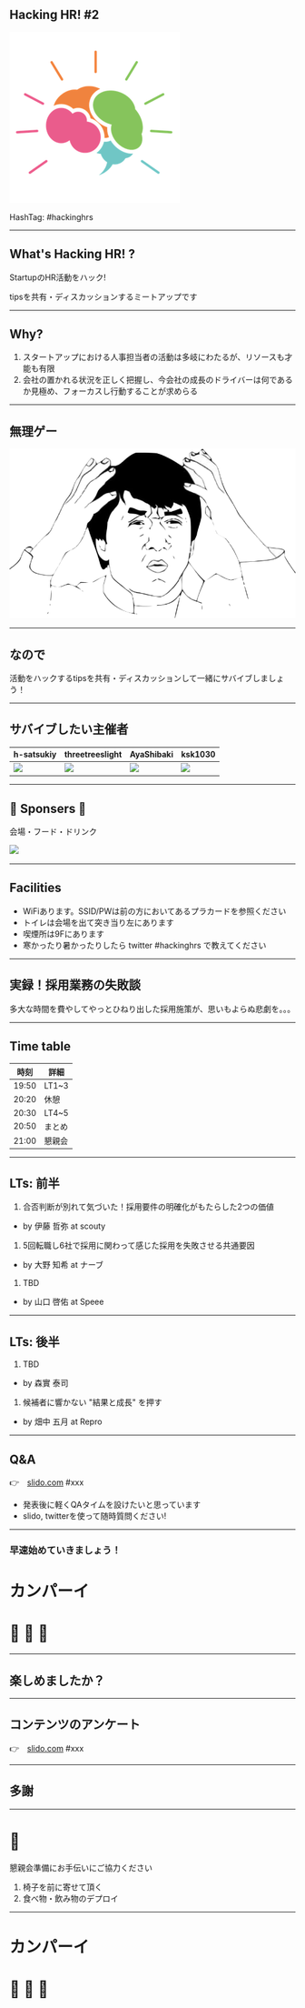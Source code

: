 ## Hacking HR! #2

![](/assets/images/logo-transparent-small.png)

HashTag: #hackinghrs

---

## What's Hacking HR! ?

StartupのHR活動をハック!

tipsを共有・ディスカッションするミートアップです

---

## Why?

1. スタートアップにおける人事担当者の活動は多岐にわたるが、リソースも才能も有限
1. 会社の置かれる状況を正しく把握し、今会社の成長のドライバーは何であるか見極め、フォーカスし行動することが求めらる

---

## 無理ゲー

![](/meetups/1/meme-oh-2.png)

---

## なので

活動をハックするtipsを共有・ディスカッションして一緒にサバイブしましょう！

---

## サバイブしたい主催者

h-satsukiy | threetreeslight | AyaShibaki | ksk1030
--- | --- | --- | ---
![](https://avatars2.githubusercontent.com/u/40909062?s=200&v=4) | ![](https://avatars0.githubusercontent.com/u/1057490?s=200&v=4) | ![](https://avatars2.githubusercontent.com/u/42400921?s=200&v=4) | ![](https://avatars0.githubusercontent.com/u/16422265?s=200&v=4)

---

## 🎉 Sponsers 👏

会場・フード・ドリンク

![](/assets/images/sponsers/repro-logo-colored.png)

---

## Facilities

- WiFiあります。SSID/PWは前の方においてあるプラカードを参照ください
- トイレは会場を出て突き当り左にあります
- 喫煙所は9Fにあります
- 寒かったり暑かったりしたら twitter #hackinghrs で教えてください

---

## 実録！採用業務の失敗談

多大な時間を費やしてやっとひねり出した採用施策が、思いもよらぬ悲劇を。。。

---

## Time table

時刻 | 詳細
--- | ---
19:50 | LT1~3
20:20 | 休憩
20:30 | LT4~5
20:50 | まとめ
21:00 | 懇親会

---

## LTs: 前半

1. 合否判断が別れて気づいた！採用要件の明確化がもたらした2つの価値 
  - by 伊藤 哲弥 at scouty
1. 5回転職し6社で採用に関わって感じた採用を失敗させる共通要因
  - by 大野 知希 at ナーブ
1. TBD
  - by 山口 啓佑 at Speee

---

## LTs: 後半

1. TBD
  - by 森實 泰司
1. 候補者に響かない "結果と成長" を押す
  - by 畑中 五月 at Repro

---

## Q&A

👉　[slido.com](https://app2.sli.do/event/xxxx/questions) #xxx

- 発表後に軽くQAタイムを設けたいと思っています
- slido, twitterを使って随時質問ください!

---

### 早速始めていきましょう！

# カンパーイ

# 🍻 🍕 🍪

---

## 楽しめましたか？

---

## コンテンツのアンケート

👉　[slido.com](https://app2.sli.do/event/xxx/questions) #xxx

---

## 多謝

---

# 🙏

懇親会準備にお手伝いにご協力ください

1. 椅子を前に寄せて頂く
1. 食べ物・飲み物のデプロイ

---

# カンパーイ

# 🍻 🍕 🍪
